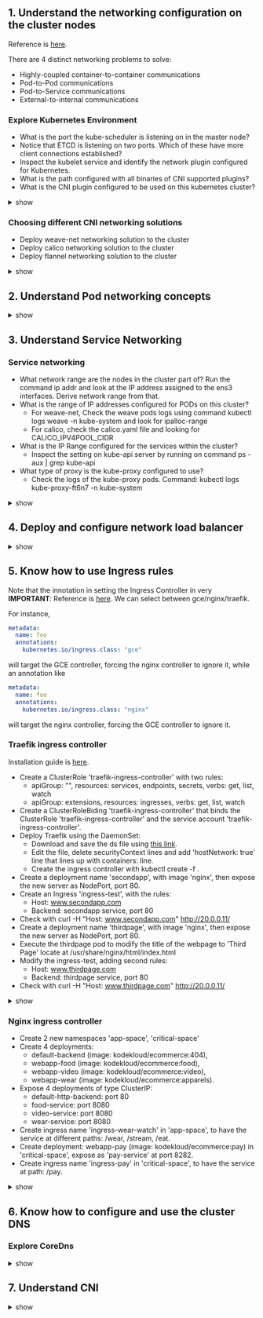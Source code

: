 ## 1. Understand the networking configuration on the cluster nodes
Reference is [here](https://github.com/kubernetes/community/blob/master/contributors/design-proposals/network/networking.md).

There are 4 distinct networking problems to solve:
- Highly-coupled container-to-container communications
- Pod-to-Pod communications
- Pod-to-Service communications
- External-to-internal communications
### Explore Kubernetes Environment
- What is the port the kube-scheduler is listening on in the master node? 
- Notice that ETCD is listening on two ports. Which of these have more client connections established? 
- Inspect the kubelet service and identify the network plugin configured for Kubernetes. 
- What is the path configured with all binaries of CNI supported plugins? 
- What is the CNI plugin configured to be used on this kubernetes cluster? 

<details><summary>show</summary><p>

```bash
netstat -nplt
netstat -anp | grep etcd 
netstat -anp | grep etcd | grep 2379 | wc -l
netstat -anp | grep etcd | grep 2380 | wc -l
ps -aux | grep kubelet
systemctl status kubelet.service
ls /etc/cni/net.d/
```


</p></details>

### Choosing different CNI networking solutions
- Deploy weave-net networking solution to the cluster
- Deploy calico networking solution to the cluster
- Deploy flannel networking solution to the cluster

<details><summary>show</summary><p>

- Deploy weave-net. Documentation is [here](https://www.weave.works/docs/net/latest/kubernetes/kube-addon/).
  ```bash
  kubectl apply -f "https://cloud.weave.works/k8s/net?k8s-version=$(kubectl version | base64 | tr -d '\n')"
  ```
- Deploy calico. Documentation is [here](https://docs.projectcalico.org/v3.8/getting-started/kubernetes/).
  ```bash
  kubectl apply -f https://docs.projectcalico.org/v3.8/manifests/calico.yaml
  ```
- Deploy flannel. Documentation is [here](https://github.com/coreos/flannel#deploying-flannel-manually).
  ```bash
  kubectl apply -f https://raw.githubusercontent.com/coreos/flannel/master/Documentation/kube-flannel.yml
  ```

</p></details>

## 2. Understand Pod networking concepts

<details><summary>show</summary><p>
  


</p></details>

## 3. Understand Service Networking
### Service networking
- What network range are the nodes in the cluster part of? Run the command ip addr and look at the IP address assigned to the ens3 interfaces. Derive network range from that.
- What is the range of IP addresses configured for PODs on this cluster?
  - For weave-net, Check the weave pods logs using command kubectl logs <weave-pod-name> weave -n kube-system and look for ipalloc-range
  - For calico, check the calico.yaml file and looking for CALICO_IPV4POOL_CIDR
- What is the IP Range configured for the services within the cluster?
  - Inspect the setting on kube-api server by running on command ps -aux | grep kube-api
- What type of proxy is the kube-proxy configured to use?
  - Check the logs of the kube-proxy pods. Command: kubectl logs kube-proxy-ft6n7 -n kube-system
<details><summary>show</summary><p>
  


</p></details>

## 4. Deploy and configure network load balancer

<details><summary>show</summary><p>
  


</p></details>

## 5. Know how to use Ingress rules
Note that the innotation in setting the Ingress Controller in very **IMPORTANT**: Reference is [here](https://kubernetes.github.io/ingress-nginx/user-guide/multiple-ingress/). We can select between gce/nginx/traefik.

For instance,

```yaml
metadata:
  name: foo
  annotations:
    kubernetes.io/ingress.class: "gce"
```

will target the GCE controller, forcing the nginx controller to ignore it, while an annotation like

```yaml
metadata:
  name: foo
  annotations:
    kubernetes.io/ingress.class: "nginx"
```

will target the nginx controller, forcing the GCE controller to ignore it.

### Traefik ingress controller
Installation guide is [here](https://docs.traefik.io/user-guide/kubernetes/).
- Create a ClusterRole 'traefik-ingress-controller' with two rules:
  - apiGroup: "", resources: services, endpoints, secrets, verbs: get, list, watch
  - apiGroup: extensions, resources: ingresses, verbs: get, list, watch
- Create  a ClusterRoleBiding 'traefik-ingress-controller' that binds the ClusterRole 'traefik-ingress-controller' and the service account 'traefik-ingress-controller'.
- Deploy Traefik using the DaemonSet:
  - Download and save the ds file using [this link](https://raw.githubusercontent.com/containous/traefik/v1.7/examples/k8s/traefik-ds.yaml).
  - Edit the file, delete securityContext lines and add 'hostNetwork: true' line that lines up with containers: line.
  - Create the ingress controller with kubectl create -f .
- Create a deployment name 'secondapp', with image 'nginx', then expose the new server as NodePort, port 80.
- Create an Ingress 'ingress-test', with the rules:
  - Host: www.secondapp.com
  - Backend: secondapp service, port 80
- Check with curl -H "Host: www.secondapp.com" http://20.0.0.11/
- Create a deployment name 'thirdpage', with image 'nginx', then expose the new server as NodePort, port 80.
- Execute the thirdpage pod to modify the title of the webpage to 'Third Page' locate at /usr/share/nginx/html/index.html
- Modify the ingress-test, adding second rules:
  - Host: www.thirdpage.com
  - Backend: thirdpage service, port 80
- Check with curl -H "Host: www.thirdpage.com" http://20.0.0.11/
 
<details><summary>show</summary><p>
  
- Create a ClusterRole 'traefik-ingress-controller'
  ```bash
  kubectl create clusterrole traefik-ingress-controller --resource=ingresses --verb=get,list,watch \
          --dry-run -o yaml > traefik-cluster-role.yaml
  vim traefik-cluster-role.yaml
  kubectl create -f traefik-cluster-role.yaml
  ```
  ```yaml
  apiVersion: rbac.authorization.k8s.io/v1
  kind: ClusterRole
  metadata:
    name: traefik-ingress-controller
  rules:
  - apiGroups:
    - extensions
    resources:
    - ingresses
    verbs:
    - get
    - list
    - watch
  - apiGroups:
    - ""
    resources:
    - services
    - endpoints
    - secrets
    verbs:
    - get
    - list
    - watch
  ```
- Create a ClusterRoleBinding 'traefik-ingress-controller'
  ```bash
  kubectl create clusterrolebinding traefik-ingress-controller --clusterrole=traefik-ingress-controller \
          --serviceaccount=kube-system:traefik-ingress-controller
  ```
- Deploy Traefik using the DaemonSet:
  ```bash
  wget https://raw.githubusercontent.com/containous/traefik/v1.7/examples/k8s/traefik-ds.yaml -O traefik-ds.yaml
  vim traefik-ds.yaml
  kubectl create -f traefik-ds.yaml
  ```
- Create deployment secondapp
  ```bash
  kubectl create deployment secondapp --image=nginx
  kubectl expose deployment secondapp --type=NodePort --port=80
  ```
- Create an Ingress 'ingress-test': reference is [here](https://kubernetes.io/docs/concepts/services-networking/ingress/#name-based-virtual-hosting).
  ```bash
  vim ingress-test.yaml
  ```
  ```yaml
  apiVersion: networking.k8s.io/v1beta1
  kind: Ingress
  metadata:
    name: ingress-test
  spec:
    rules:
    - host: www.secondapp.com
      http:
        paths:
        - backend:
            serviceName: secondapp
            servicePort: 80
  ```
  ```bash
  kubectl create -f ingress-test.yaml
  curl -H "Host: www.secondapp.com" http://20.0.0.11
  ```
- Create deployment thirdpage, edit the deployment to add the [custom dnspolicy](https://kubernetes.io/docs/concepts/services-networking/dns-pod-service/#pod-s-dns-config).
  ```bash
  kubectl create deployment thirdpage --image=nginx
  kubectl expose deployment thirdpage --type=NodePort --port=80
  kubectl edit deployement thirdpage
  ```
  ```yaml
      spec:
        containers:
        - image: nginx
          imagePullPolicy: Always
          name: nginx
        dnsConfig:
          nameservers:
          - 8.8.8.8
        dnsPolicy: None
  ```
- Execute the thirdpage pod to modify nginx webpage title.
  ```bash
  kubectl exec thirdpage-658458994f-77mhs -it -- /bin/bash
  apt-get update
  apt-get install vim -y
  vim /usr/share/nginx/html/index.html
  ```
- Modify the ingress-test, adding second rules:
  ```bash
  kubectl edit ingress ingress-test
  ```
  ```yaml
  spec:
    rules:
    - host: www.secondapp.com
      http:
        paths:
        - backend:
            serviceName: secondapp
            servicePort: 80
    - host: www.thirdpage.com
      http:
        paths:
        - backend:
            serviceName: thirdpage
            servicePort: 80
    ```
- Check with curl
  ```bash
  curl -H "Host: www.thirdpage.com" http://20.0.0.11
  curl -H "Host: www.secondapp.com" http://20.0.0.11
  ```

</p></details>

### Nginx ingress controller
- Create 2 new namespaces 'app-space', 'critical-space'
- Create 4 deployments: 
  - default-backend (image: kodekloud/ecommerce:404),
  - webapp-food (image: kodekloud/ecommerce:food), 
  - webapp-video (image: kodekloud/ecommerce:video), 
  - webapp-wear (image: kodekloud/ecommerce:apparels).
- Expose 4 deployments of type ClusterIP:
  - default-http-backend: port 80
  - food-service: port 8080
  - video-service: port 8080
  - wear-service: port 8080
- Create ingress name 'ingress-wear-watch' in 'app-space', to have the service at different paths: /wear, /stream, /eat.
- Create deployment: webapp-pay (image: kodekloud/ecommerce:pay) in 'critical-space', expose as 'pay-service' at port 8282.
- Create ingress name 'ingress-pay' in 'critical-space', to have the service at path: /pay.
<details><summary>show</summary><p>
  
- Create two namespaces:
  ```bash
  kubectl create ns app-space
  kubectl create ns critical-space
  ```
- Create 4 deployments
  ```bash
  kubectl create deployment default-backend --image=kodekloud/ecommerce:404 --namespace=app-space
  kubectl create deployment webapp-food --image=kodekloud/ecommerce:food --namespace=app-space
  kubectl create deployment webapp-video --image=kodekloud/ecommerce:video --namespace=app-space
  kubectl create deployment webapp-wear --image=kodekloud/ecommerce:apparels --namespace=app-space
  ```
- Expose 4 deployments:
  ```bash
  kubectl -n app-space expose deployment default-backend --type=ClusterIP --port=80 --name=default-http-backend
  kubectl -n app-space expose deployment webapp-food --type=ClusterIP --port=8080 --name=food-service
  kubectl -n app-space expose deployment webapp-video --type=ClusterIP --port=8080 --name=video-service
  kubectl -n app-space expose deployment webapp-wear --type=ClusterIP --port=8080 --name=wear-service
  ```
- Create ingress name 'ingress-wear-watch': **ANNOTATIONS is very IMPORTANT**. Reference is [here](https://docs.traefik.io/user-guide/kubernetes/#path-based-routing).
  ```bash
  vim ingress-wear-watch.yaml
  ```
  ```yaml
  apiVersion: networking.k8s.io/v1beta1
  kind: Ingress
  metadata:
    name: ingress-wear-watch
    namespace: app-space
    annotations:
      kubernetes.io/ingress.class: traefik
      traefik.frontend.rule.type: PathPrefixStrip
  spec:
    rules:
    - http:
        paths:
        - path: /wear
          backend:
            serviceName: wear-service
            servicePort: 8080
        - path: /stream
          backend:
            serviceName: video-service
            servicePort: 8080
        - path: /eat
          backend:
            serviceName: food-service
            servicePort: 8080
  ```
  ```bash
  kubectl create -f ingress-wear-watch.yaml
  ```

</p></details>

## 6. Know how to configure and use the cluster DNS
### Explore CoreDns
<details><summary>show</summary><p>
  


</p></details>

## 7. Understand CNI

<details><summary>show</summary><p>
  


</p></details>


